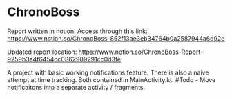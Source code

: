 # ChronoBoss
Report written in notion. Access through this link: https://www.notion.so/ChronoBoss-852f13ae3eb34764b0a2587944a6d92e

Updated report location: https://www.notion.so/ChronoBoss-Report-9259b3a4f6454cc0862989291cc0d3fe

A project with basic working notifications feature. There is also a naive attempt at time tracking. Both contained in MainActivity.kt.
#Todo - Move notificaitons into a separate activity / fragments.
